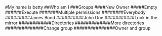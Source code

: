 #My name is betty
##Who am I
###Groups
####New Owner
#####Empty
######Execute
#######Multiple permissions
########Everybody
#########James Bond
##########John Doe
###########Look in the mirror
############Directories
#############More directories
##############Change group
###############Owner and group
